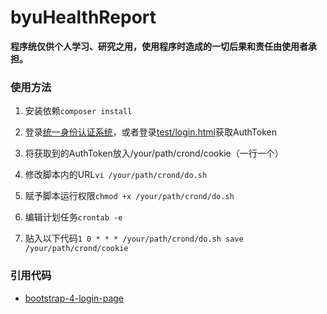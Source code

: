# byuHealthReport

**程序统仅供个人学习、研究之用，使用程序时造成的一切后果和责任由使用者承担。**

### 使用方法

1. 安装依赖`composer install`

1. 登录[统一身份认证系统](https://byu.educationgroup.cn "统一身份认证系统")，或者登录[test/login.html](http://localhost/byuHealthReport/test/login.html "test/login.html")获取AuthToken

1. 将获取到的AuthToken放入/your/path/crond/cookie（一行一个）

1. 修改脚本内的URL`vi /your/path/crond/do.sh`

1. 赋予脚本运行权限`chmod +x /your/path/crond/do.sh`

1. 编辑计划任务`crontab -e`

1. 贴入以下代码`1 0 * * * /your/path/crond/do.sh save /your/path/crond/cookie`

### 引用代码

 - [bootstrap-4-login-page](https://github.com/nauvalazhar/bootstrap-4-login-page "bootstrap-4-login-page")
